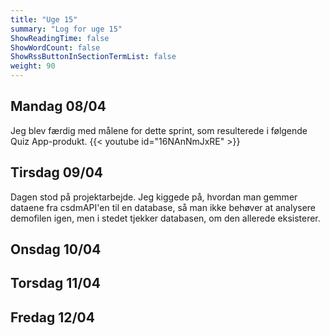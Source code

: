 ```yaml
---
title: "Uge 15"
summary: "Log for uge 15"
ShowReadingTime: false
ShowWordCount: false
ShowRssButtonInSectionTermList: false
weight: 90
---
```


## Mandag 08/04

Jeg blev færdig med målene for dette sprint, som resulterede i følgende Quiz App-produkt.
{{< youtube id="16NAnNmJxRE" >}}

## Tirsdag 09/04

Dagen stod på projektarbejde. Jeg kiggede på, hvordan man gemmer dataene fra csdmAPI'en til en database,
så man ikke behøver at analysere demofilen igen, men i stedet tjekker databasen, om den allerede eksisterer.

## Onsdag 10/04



## Torsdag 11/04



## Fredag 12/04


